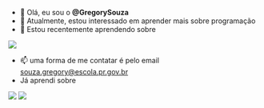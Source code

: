 - 👋 Olá, eu sou o **@GregorySouza**
- 👀 Atualmente, estou interessado em aprender mais sobre programação
- 🌱 Estou recentemente aprendendo sobre 

![](https://img.shields.io/badge/HTML5-E34F26?style=for-the-badge&logo=html5&logoColor=white)
- 📫 uma forma de me contatar é pelo email souza.gregory@escola.pr.gov.br
- Já aprendi sobre

![](https://img.shields.io/badge/Scratch-4D97FF?style=for-the-badge&logo=Scratch&logoColor=white)
![](https://img.shields.io/badge/JavaScript-323330?style=for-the-badge&logo=javascript&logoColor=F7DF1E)


